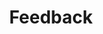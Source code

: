 ---
title: "Feedback"
description: "Help us improve the catalog by sharing your suggestions, corrections, or new book recommendations."
button_text: "Share Feedback"
form_link: "https://forms.gle/YHhojq3Ts2LsDF6G8"
--- 